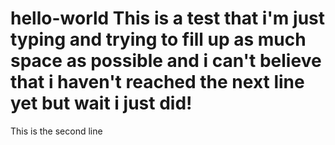 # hello-world This is a test that i'm just typing and trying to fill up as much space as possible and i can't believe that i haven't reached the next line yet but wait i just did!
This is the second line
